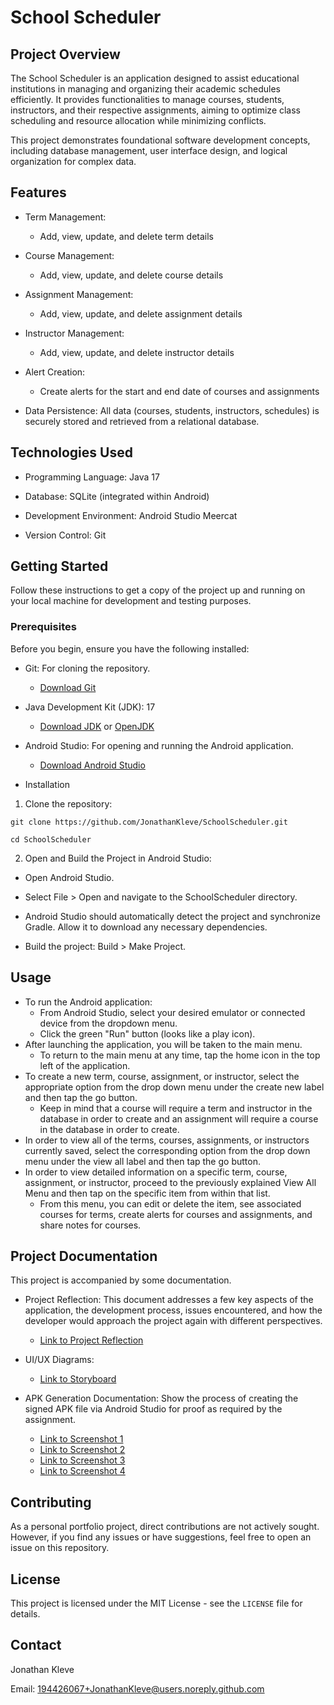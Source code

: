 # School Scheduler 
## Project Overview

The School Scheduler is an application designed to assist educational institutions in managing and organizing their academic schedules efficiently. It provides functionalities to manage courses, students, instructors, and their respective assignments, aiming to optimize class scheduling and resource allocation while minimizing conflicts.

This project demonstrates foundational software development concepts, including database management, user interface design, and logical organization for complex data.

## Features

* Term Management:
  * Add, view, update, and delete term details

* Course Management:

  * Add, view, update, and delete course details

* Assignment Management:

  * Add, view, update, and delete assignment details

* Instructor Management:

  * Add, view, update, and delete instructor details

* Alert Creation:
  * Create alerts for the start and end date of courses and assignments

* Data Persistence: All data (courses, students, instructors, schedules) is securely stored and retrieved from a relational database.


## Technologies Used

* Programming Language: Java 17

* Database: SQLite (integrated within Android)

* Development Environment: Android Studio Meercat

* Version Control: Git

## Getting Started
Follow these instructions to get a copy of the project up and running on your local machine for development and testing purposes.

### Prerequisites
Before you begin, ensure you have the following installed:

* Git: For cloning the repository.

  * [Download Git](https://git-scm.com/downloads)

* Java Development Kit (JDK): 17

  * [Download JDK](https://www.oracle.com/java/technologies/downloads/) or [OpenJDK](https://openjdk.java.net/install/)

* Android Studio: For opening and running the Android application.

  * [Download Android Studio](https://developer.android.com/studio/install)

* Installation
1. Clone the repository:

``` 
git clone https://github.com/JonathanKleve/SchoolScheduler.git
 
cd SchoolScheduler
```

2. Open and Build the Project in Android Studio:

  * Open Android Studio.

  * Select File > Open and navigate to the SchoolScheduler directory.

  * Android Studio should automatically detect the project and synchronize Gradle. Allow it to download any necessary dependencies.

  * Build the project: Build > Make Project.

## Usage

* To run the Android application:
  * From Android Studio, select your desired emulator or connected device from the dropdown menu.
  * Click the green "Run" button (looks like a play icon).
* After launching the application, you will be taken to the main menu.
  * To return to the main menu at any time, tap the home icon in the top left of the application. 
* To create a new term, course, assignment, or instructor, select the appropriate option from the drop down menu under the create new label and then tap the go button.
  * Keep in mind that a course will require a term and instructor in the database in order to create and an assignment will require a course in the database in order to create.
* In order to view all of the terms, courses, assignments, or instructors currently saved, select the corresponding option from the drop down menu under the view all label and then tap the go button.
* In order to view detailed information on a specific term, course, assignment, or instructor, proceed to the previously explained View All Menu and then tap on the specific item from within that list.
  * From this menu, you can edit or delete the item, see associated courses for terms, create alerts for courses and assignments, and share notes for courses.


## Project Documentation
This project is accompanied by some documentation.

* Project Reflection: This document addresses a few key aspects of the application, the development process, issues encountered, and how the developer would approach the project again with different perspectives.

  * [Link to Project Reflection](docs/School%20Scheduler%20Reflection.pdf)

* UI/UX Diagrams:

  * [Link to Storyboard](docs/School%20Scheduler%20Storyboard.drawio.png)

* APK Generation Documentation: Show the process of creating the signed APK file via Android Studio for proof as required by the assignment.

  * [Link to Screenshot 1](docs/APK%20Screenshot%201.png)
  * [Link to Screenshot 2](docs/APK%20Screenshot%202.png)
  * [Link to Screenshot 3](docs/APK%20Screenshot%203.png)
  * [Link to Screenshot 4](docs/APK%20Screenshot%204.png)

## Contributing

As a personal portfolio project, direct contributions are not actively sought. However, if you find any issues or have suggestions, feel free to open an issue on this repository.

## License

This project is licensed under the MIT License - see the ```LICENSE``` file for details.

## Contact

Jonathan Kleve

Email: 194426067+JonathanKleve@users.noreply.github.com
